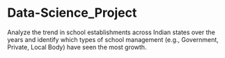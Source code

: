 # Data-Science_Project
Analyze the trend in school establishments across Indian states over the years and identify which types of school management (e.g., Government, Private, Local Body) have seen the most growth.
